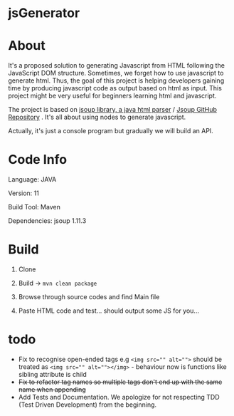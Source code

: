 # jsGenerator

# About

It's a proposed solution to generating Javascript  from HTML  following the JavaScript DOM structure.
Sometimes, we forget how to use javascript to generate html. Thus, the goal of this project is helping developers gaining time by producing javascript code as output based on html as input. This project might be very useful for beginners learning html and javascript.

The project is based on [jsoup  library, a java html parser](https://jsoup.org/) / [Jsoup GitHub Repository](https://github.com/jhy/jsoup/) . It's all about using nodes to generate javascript. 

Actually, it's just a console program but gradually we will build an API.

# Code Info

Language: JAVA

Version: 11

Build Tool: Maven

Dependencies: jsoup 1.11.3

# Build

1. Clone

2. Build -> `mvn clean package`

3. Browse through source codes and find Main file

4. Paste HTML code and test... should output some JS for you...

# todo
* Fix to recognise open-ended tags e.g ``<img src="" alt="">`` should be treated as ``<img src="" alt=""></img>`` - behaviour now is functions like sibling attribute is child
* ~~Fix to refactor tag names so multiple tags don't end up with the same name when appending~~
* Add Tests and Documentation. We apologize for not respecting TDD (Test Driven Development) from the beginning.
